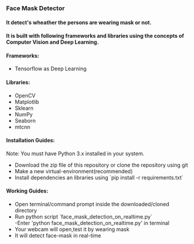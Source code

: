 ### Face Mask Detector
#### It detect's wheather the persons are wearing mask or not.
#### It is built with following frameworks and libraries using the concepts of Computer Vision and Deep Learning.

#### Frameworks:
<ul><li>Tensorflow as Deep Learning</li></ul>

#### Libraries:
<ul>
<li>OpenCV</li>
<li>Matplotlib</li>
<li>Sklearn</li>
<li>NumPy</li>
<li>Seaborn</li>
<li>mtcnn</li>
</ul>

#### Installation Guides:
Note: You must have Python 3.x installed in your system.
<ul>
<li>Download the zip file of this repository or clone the repository using git</li>
<li>Make a new virtual-environment(recommended)</li>
<li><c>Install dependencies an libraries using `pip install -r requirements.txt`</c></li>
</ul>

#### Working Guides:
<ul>
<li>Open terminal/command prompt inside the downloaded/cloned directory</li>
<li>Run python script `face_mask_detection_on_realtime.py`</li>
    -Enter 'python face_mask_detection_on_realtime.py' in terminal
<li>Your webcam will open,test it by wearing mask</li>
<li>It will detect face-mask in real-time</li>
</ul>
